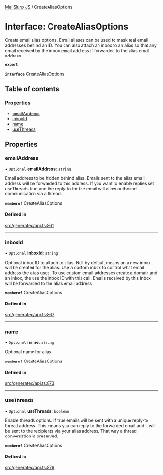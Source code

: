 [MailSlurp JS](../README.md) / CreateAliasOptions

# Interface: CreateAliasOptions

Create email alias options. Email aliases can be used to mask real email addresses behind an ID. You can also attach an inbox to an alias so that any email received by the inbox email address if forwarded to the alias email address.

**`export`**

**`interface`** CreateAliasOptions

## Table of contents

### Properties

- [emailAddress](CreateAliasOptions.md#emailaddress)
- [inboxId](CreateAliasOptions.md#inboxid)
- [name](CreateAliasOptions.md#name)
- [useThreads](CreateAliasOptions.md#usethreads)

## Properties

### emailAddress

• `Optional` **emailAddress**: `string`

Email address to be hidden behind alias. Emails sent to the alias email address will be forwarded to this address. If you want to enable replies set useThreads true and the reply-to for the email will allow outbound communication via a thread.

**`memberof`** CreateAliasOptions

#### Defined in

[src/generated/api.ts:861](https://github.com/mailslurp/mailslurp-client/blob/6bcf839/src/generated/api.ts#L861)

___

### inboxId

• `Optional` **inboxId**: `string`

Optional inbox ID to attach to alias. Null by default means an a new inbox will be created for the alias. Use a custom inbox to control what email address the alias uses. To use custom email addresses create a domain and an inbox, the use the inbox ID with this call. Emails received by this inbox will be forwarded to the alias email address

**`memberof`** CreateAliasOptions

#### Defined in

[src/generated/api.ts:867](https://github.com/mailslurp/mailslurp-client/blob/6bcf839/src/generated/api.ts#L867)

___

### name

• `Optional` **name**: `string`

Optional name for alias

**`memberof`** CreateAliasOptions

#### Defined in

[src/generated/api.ts:873](https://github.com/mailslurp/mailslurp-client/blob/6bcf839/src/generated/api.ts#L873)

___

### useThreads

• `Optional` **useThreads**: `boolean`

Enable threads options. If true emails will be sent with a unique reply-to thread address. This means you can reply to the forwarded email and it will be sent to the recipients via your alias address. That way a thread conversation is preserved.

**`memberof`** CreateAliasOptions

#### Defined in

[src/generated/api.ts:879](https://github.com/mailslurp/mailslurp-client/blob/6bcf839/src/generated/api.ts#L879)
